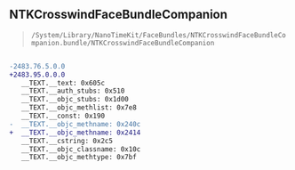 ## NTKCrosswindFaceBundleCompanion

> `/System/Library/NanoTimeKit/FaceBundles/NTKCrosswindFaceBundleCompanion.bundle/NTKCrosswindFaceBundleCompanion`

```diff

-2483.76.5.0.0
+2483.95.0.0.0
   __TEXT.__text: 0x605c
   __TEXT.__auth_stubs: 0x510
   __TEXT.__objc_stubs: 0x1d00
   __TEXT.__objc_methlist: 0x7e8
   __TEXT.__const: 0x190
-  __TEXT.__objc_methname: 0x240c
+  __TEXT.__objc_methname: 0x2414
   __TEXT.__cstring: 0x2c5
   __TEXT.__objc_classname: 0x10c
   __TEXT.__objc_methtype: 0x7bf

```
